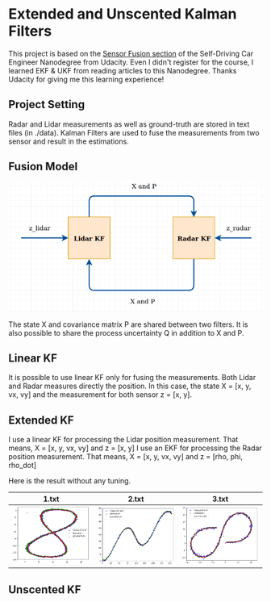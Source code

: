 # Extended and Unscented Kalman Filters

This project is based on the [Sensor Fusion section](https://www.udacity.com/course/self-driving-car-engineer-nanodegree--nd013) of the Self-Driving Car Engineer Nanodegree from Udacity.
Even I didn't register for the course, I learned EKF & UKF from reading articles to this Nanodegree. Thanks Udacity for giving me this learning experience!

## Project Setting
Radar and Lidar measurements as well as ground-truth are stored in text files (in ./data). Kalman Filters are used to fuse the measurements from two sensor and result in the estimations.

## Fusion Model

![Fusion Model](out/fusion.png)

The state X and covariance matrix P are shared between two filters. It is also possible to share the process uncertainty Q in addition to X and P.

## Linear KF

It is possible to use linear KF only for fusing the measurements. Both Lidar and Radar measures directly the position. In this case,
the state X = [x, y, vx, vy] and the measurement for both sensor z = [x, y].

## Extended KF

I use a linear KF for processing the Lidar position measurement. That means,
X = [x, y, vx, vy] and z = [x, y]
I use an EKF for processing the Radar position measurement. That means,
X = [x, y, vx, vy] and z = [rho, phi, rho_dot]

Here is the result without any tuning.

| 1.txt | 2.txt | 3.txt |
| --- | --- | --- |
| ![1](out/1.png) | ![2](out/2.png) | ![3](out/3.png)|

## Unscented KF
 

